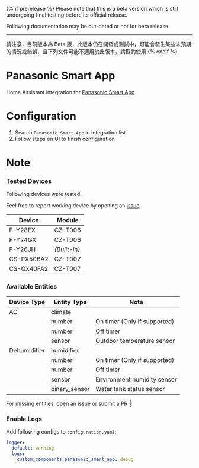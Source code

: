 {% if prerelease %}
Please note that this is a beta version which is still undergoing final testing before its official release.

Following documentation may be out-dated or not for beta release

---

請注意，目前版本為 Beta 版，此版本仍在開發或測試中，可能會發生某些未預期的情況或錯誤，且下列文件可能不適用於此版本，請斟酌使用
{% endif %}

# Panasonic Smart App

Home Assistant integration for [Panasonic Smart App](https://play.google.com/store/apps/details?id=com.panasonic.smart&hl=zh_TW&gl=US).

# Configuration

1. Search `Panasonic Smart App` in integration list
2. Follow steps on UI to finish configuration

# Note

### Tested Devices

Following devices were tested.

Feel free to report working device by opening an [issue](https://github.com/osk2/panasonic_smart_app/issues)

| Device     | Module       |
| ---------- | ------------ |
| F-Y28EX    | CZ-T006      |
| F-Y24GX    | CZ-T006      |
| F-Y26JH    | _(Built-in)_ |
| CS-PX50BA2 | CZ-T007      |
| CS-QX40FA2 | CZ-T007      |

### Available Entities

| Device Type  | Entity Type   | Note                         |
| ------------ | ------------- | ---------------------------- |
| AC           | climate       |                              |
|              | number        | On timer (Only if supported) |
|              | number        | Off timer                    |
|              | sensor        | Outdoor temperature sensor   |
| Dehumidifier | humidifier    |                              |
|              | number        | On timer (Only if supported) |
|              | number        | Off timer                    |
|              | sensor        | Environment humidity sensor  |
|              | binary_sensor | Water tank status sensor     |

For missing entities, open an [issue](https://github.com/osk2/panasonic_smart_app/issues) or submit a PR 💪

### Enable Logs

Add following configs to `configuration.yaml`:

```yaml
logger:
  default: warning
  logs:
    custom_components.panasonic_smart_app: debug
```
